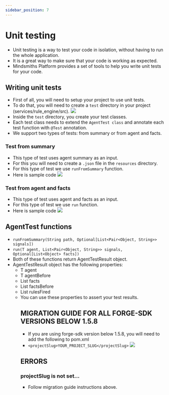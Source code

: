 ```yaml
---
sidebar_position: 7
---
```


# Unit testing
- Unit testing is a way to test your code in isolation, without having to run the whole application.
- It is a great way to make sure that your code is working as expected.
- Mindsmiths Platform provides a set of tools to help you write unit tests for your code.

## Writing unit tests
- First of all, you will need to setup your project to use unit tests.
- To do that, you will need to create a `test` directory in your project (services/rule_engine/src).
 ![](/images/unit_testing/project_structure.png)
- Inside the `test` directory, you create your test classes.
- Each test class needs to extend the  `AgentTest class` and annotate each test function with `@Test` annotation.
- We support two types of tests: from summary or from agent and facts.

### Test from summary
- This type of test uses agent summary as an input.
- For this you will need to create a `.json` file in the `resources` directory.
- For this type of test we use `runFromSummary` function.
- Here is sample code
![](/images/unit_testing/summary_test_sample.png)

### Test from agent and facts
- This type of test uses agent and facts as an input.
- For this type of test we use `run` function.
- Here is sample code
![](/images/unit_testing/agent_test_sample.png)

## AgentTest functions
- `runFromSummary(String path, Optional[List<Pair<Object, String>> signals])`
- `run(T agent, List<Pair<Object, String>> signals, Optional[List<Object> facts])`
- Both of these functions return AgentTestResult object.
- AgentTestResult object has the following properties:
  - T agent
  - T agentBefore
  - List<Object> facts
  - List<Object> factsBefore
  - List<String> rulesFired
- You can use these properties to assert your test results.

## MIGRATION GUIDE FOR ALL FORGE-SDK VERSIONS BELOW 1.5.8
- If you are using forge-sdk version below 1.5.8, you will need to add the following to pom.xml
- `<projectSlug>YOUR_PROJECT_SLUG</projectSlug>`
![](/images/unit_testing/project_slug.png)

## ERRORS

### projectSlug is not set...
- Follow migration guide instructions above.